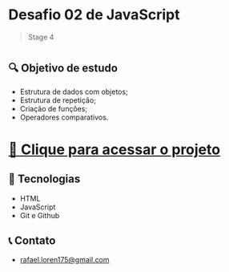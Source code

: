 # Desafio 02 de JavaScript 

>Stage 4
#
## 🔍 Objetivo de estudo
- Estrutura de dados com objetos;
- Estrutura de repetição;
- Criação de funções;
- Operadores comparativos.

# [🔗 Clique para acessar o projeto](https://loren175.github.io/Desafio-JS2/)

## 🚀 Tecnologias
- HTML
- JavaScript
- Git e Github 

## 📞 Contato
- rafael.loren175@gmail.com
